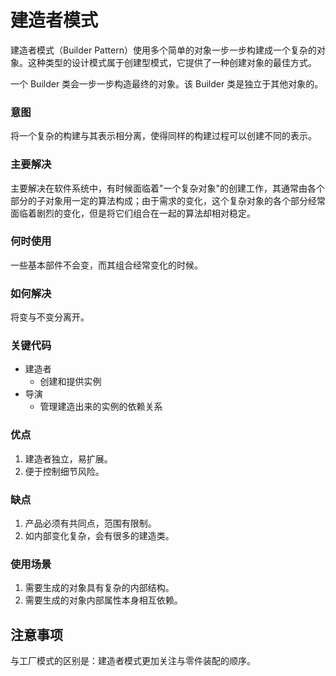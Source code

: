 # 建造者模式

建造者模式（Builder Pattern）使用多个简单的对象一步一步构建成一个复杂的对象。这种类型的设计模式属于创建型模式，它提供了一种创建对象的最佳方式。

一个 Builder 类会一步一步构造最终的对象。该 Builder 类是独立于其他对象的。

### 意图

将一个复杂的构建与其表示相分离，使得同样的构建过程可以创建不同的表示。

### 主要解决

主要解决在软件系统中，有时候面临着"一个复杂对象"的创建工作，其通常由各个部分的子对象用一定的算法构成；由于需求的变化，这个复杂对象的各个部分经常面临着剧烈的变化，但是将它们组合在一起的算法却相对稳定。

### 何时使用

一些基本部件不会变，而其组合经常变化的时候。

### 如何解决

将变与不变分离开。

### 关键代码

- 建造者
  - 创建和提供实例
- 导演
  - 管理建造出来的实例的依赖关系

### 优点

1.  建造者独立，易扩展。
2.  便于控制细节风险。

### 缺点

1.  产品必须有共同点，范围有限制。
2.  如内部变化复杂，会有很多的建造类。

### 使用场景

1.  需要生成的对象具有复杂的内部结构。
2.  需要生成的对象内部属性本身相互依赖。

## 注意事项

与工厂模式的区别是：建造者模式更加关注与零件装配的顺序。

